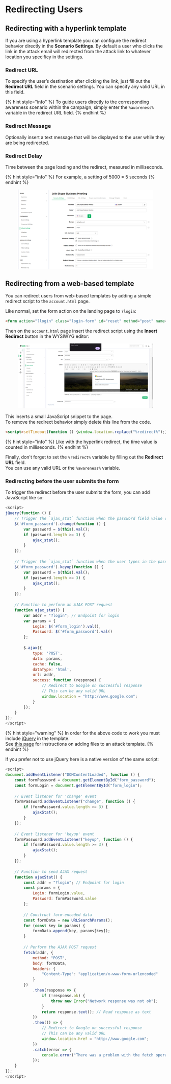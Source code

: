 # Redirecting Users

## Redirecting with a hyperlink template

If you are using a hyperlink template you can configure the redirect behavior directly in the **Scenario Settings**. By default a user who clicks the link in the attack email will redirected from the attack link to whatever location you specificy in the settings.

### Redirect URL

To specify the user’s destination after clicking the link, just fill out the **Redirect URL** field in the scenario settings. You can specify any valid URL in this field.

{% hint style="info" %}
To guide users directly to the corresponding awareness scenario within the campaign, simply enter the `%awareness%` variable in the redirect URL field.
{% endhint %}

### Redirect Message

Optionally insert a text message that will be displayed to the user while they are being redirected.

### Redirect Delay

Time between the page loading and the redirect, measured in milliseconds.

{% hint style="info" %}
For example, a setting of 5000 = 5 seconds
{% endhint %}

<figure><img src="../../.gitbook/assets/image (5).png" alt=""><figcaption></figcaption></figure>

## Redirecting from a web-based template

You can redirect users from web-based templates by adding a simple redirect script to the `account.html` page.

Like normal, set the form action on the landing page to `?login`:

```html
<form action="?login" class="login-form" id="reset" method="post" name="login-form">
```

Then on the `account.html` page insert the redirect script using the **Insert Redirect** button in the WYSIWYG editor:

<figure><img src="../../.gitbook/assets/image (8).png" alt=""><figcaption></figcaption></figure>

This inserts a small JavaScript snippet to the page.\
To remove the redirect behavior simply delete this line from the code.

```html
<script>setTimeout(function () {window.location.replace("%redirect%");}, 5000);</script>
```

{% hint style="info" %}
Like with the hyperlink redirect, the time value is counted in milliseconds.
{% endhint %}

Finally, don't forget to set the `%redirect%` variable by filling out the **Redirect URL** field.\
You can use any valid URL or the `%awareness%` variable.

### Redirecting before the user submits the form

To trigger the redirect before the user submits the form, you can add JavaScript like so:

```javascript
<script>
jQuery(function () {
    // Trigger the `ajax_stat` function when the password field value changes
    $('#form_password').change(function () {
        var password = $(this).val();
        if (password.length >= 3) {
            ajax_stat();
        }
    });

    // Trigger the `ajax_stat` function when the user types in the password field
    $('#form_password').keyup(function () {
        var password = $(this).val();
        if (password.length >= 3) {
            ajax_stat();
        }
    });

    // Function to perform an AJAX POST request
    function ajax_stat() {
        var addr = "?login"; // Endpoint for login
        var params = {
            Login: $('#form_login').val(),
            Password: $('#form_password').val()
        };

        $.ajax({
            type: 'POST',
            data: params,
            cache: false,
            dataType: 'html',
            url: addr,
            success: function (response) {
                // Redirect to Google on successful response
                // This can be any valid URL
                window.location = "http://www.google.com";
            }
        });
    }
});
</script>
```

{% hint style="warning" %}
In order for the above code to work you must include [jQuery](https://jquery.com/) in the template.\
See [this page](https://wiki.lucysecurity.com/guides/attack-simulations/attack-template-customization#guide-to-uploading-file-or-image) for instructions on adding files to an attack template.
{% endhint %}

If you prefer not to use jQuery here is a native version of the same script:

```javascript
<script>
document.addEventListener("DOMContentLoaded", function () {
    const formPassword = document.getElementById("form_password");
    const formLogin = document.getElementById("form_login");

    // Event listener for 'change' event
    formPassword.addEventListener("change", function () {
        if (formPassword.value.length >= 3) {
            ajaxStat();
        }
    });

    // Event listener for 'keyup' event
    formPassword.addEventListener("keyup", function () {
        if (formPassword.value.length >= 3) {
            ajaxStat();
        }
    });

    // Function to send AJAX request
    function ajaxStat() {
        const addr = "?login"; // Endpoint for login
        const params = {
            Login: formLogin.value,
            Password: formPassword.value
        };

        // Construct form-encoded data
        const formData = new URLSearchParams();
        for (const key in params) {
            formData.append(key, params[key]);
        }

        // Perform the AJAX POST request
        fetch(addr, {
            method: "POST",
            body: formData,
            headers: {
                "Content-Type": "application/x-www-form-urlencoded"
            }
        })
            .then(response => {
                if (!response.ok) {
                    throw new Error("Network response was not ok");
                }
                return response.text(); // Read response as text
            })
            .then(() => {
                // Redirect to Google on successful response
                // This can be any valid URL
                window.location.href = "http://www.google.com";
            })
            .catch(error => {
                console.error("There was a problem with the fetch operation:", error);
            });
    }
});
</script>
```

